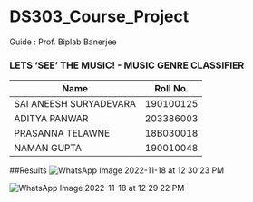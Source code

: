 # DS303_Course_Project

Guide : Prof. Biplab Banerjee

### LETS ‘SEE’ THE MUSIC! - MUSIC GENRE CLASSIFIER


| Name        | Roll No.          |
| ------------- |:-------------:| 
|SAI ANEESH SURYADEVARA     | 190100125 |
|ADITYA PANWAR              | 203386003 |
|PRASANNA TELAWNE           |18B030018  |
|NAMAN GUPTA                | 190010048 |

##Results
![WhatsApp Image 2022-11-18 at 12 30 23 PM](https://user-images.githubusercontent.com/73030180/202641506-78d1a924-9baa-457b-a3e2-64d0123f8422.jpeg)

![WhatsApp Image 2022-11-18 at 12 29 22 PM](https://user-images.githubusercontent.com/73030180/202641541-03085158-592c-43a0-ae3b-f9038c002b4e.jpeg)
